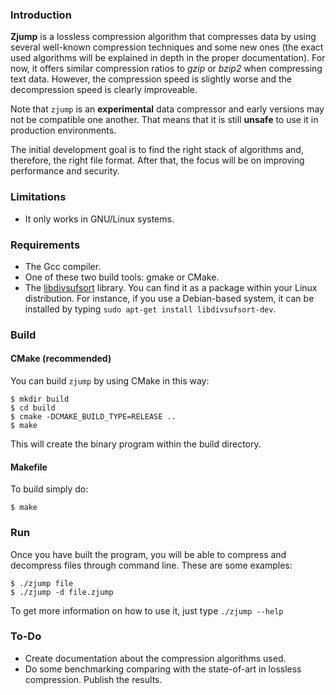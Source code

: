 ### Introduction

__Zjump__ is a lossless compression algorithm that compresses data by using
several well-known compression techniques and some new ones (the exact used
algorithms will be explained in depth in the proper documentation). For now,
it offers similar compression ratios to _gzip_ or _bzip2_ when compressing
text data. However, the compression speed is slightly worse and the decompression
speed is clearly improveable.

Note that `zjump` is an __experimental__ data compressor and early versions
may not be compatible one another. That means that it is still __unsafe__ to
use it in production environments.

The initial development goal is to find the right stack of algorithms and,
therefore, the right file format. After that, the focus will be on improving
performance and security.

### Limitations

* It only works in GNU/Linux systems.

### Requirements

* The Gcc compiler.
* One of these two build tools: gmake or CMake.
* The [libdivsufsort](https://github.com/y-256/libdivsufsort) library. You can
find it as a package within your Linux distribution. For instance, if you use
a Debian-based system, it can be installed by typing `sudo apt-get install libdivsufsort-dev`.

### Build

#### CMake (recommended)

You can build `zjump` by using CMake in this way:

    $ mkdir build
    $ cd build
    $ cmake -DCMAKE_BUILD_TYPE=RELEASE ..
    $ make

This will create the binary program within the build directory.

#### Makefile

To build simply do:

    $ make

### Run

Once you have built the program, you will be able to compress and decompress
files through command line. These are some examples:

    $ ./zjump file
    $ ./zjump -d file.zjump

To get more information on how to use it, just type `./zjump --help`

### To-Do

* Create documentation about the compression algorithms used.
* Do some benchmarking comparing with the state-of-art in lossless compression.
Publish the results.

